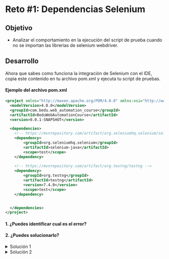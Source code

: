# Reto #1: Dependencias Selenium

## Objetivo

- Analizar el comportamiento en la ejecución del script de prueba cuando no se importan las librerias de selenium webdriver.

## Desarrollo

Ahora que sabes como funciona la integración de Selenium con el IDE, copia este contenido en tu archivo pom.xml y ejecuta tu script de pruebas.

#### Ejemplo del archivo pom.xml

```xml
<project xmlns="http://maven.apache.org/POM/4.0.0" xmlns:xsi="http://www.w3.org/2001/XMLSchema-instance" xsi:schemaLocation="http://maven.apache.org/POM/4.0.0 https://maven.apache.org/xsd/maven-4.0.0.xsd">
  <modelVersion>4.0.0</modelVersion>
  <groupId>com.bedu.web_automation_course</groupId>
  <artifactId>BeduWebAutomationCourse</artifactId>
  <version>0.0.1-SNAPSHOT</version>

  <dependencies>
	<!-- https://mvnrepository.com/artifact/org.seleniumhq.selenium/selenium-java -->
	<dependency>
	    <groupId>org.seleniumhq.selenium</groupId>
	    <artifactId>selenium-java</artifactId>
 		<scope>test</scope>
	</dependency>
    
	<!-- https://mvnrepository.com/artifact/org.testng/testng -->
	<dependency>
	    <groupId>org.testng</groupId>
	    <artifactId>testng</artifactId>
	    <version>7.4.0</version>
	    <scope>test</scope>
	</dependency>


  </dependencies>
</project>

```

#### 1. ¿Puedes identificar cual es el error?
#### 2. ¿Puedes solucionarlo?

<details>
  <summary>Solución 1 </summary>
  > La dependencia de selenium en el archivo pom.xml no tiene la versión. por ende cuando se ejecuta el proyecto, maven no es capaz de importarlas correctamente, esto genera un error.
</details>

<details>
  <summary>Solución 2 </summary>
  > Agregar la version de selenium al archivo pom.xml
    
   ```xml 
	<dependency>
		<groupId>org.seleniumhq.selenium</groupId>
		<artifactId>selenium-java</artifactId>
		<version>4.1.2</version>
 		<scope>test</scope>
	</dependency>
   ```
</details>
